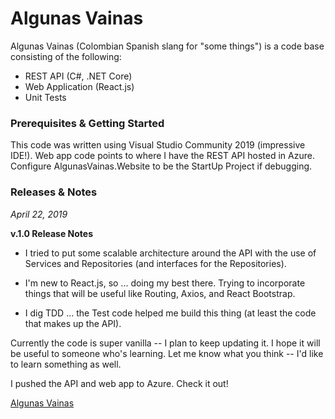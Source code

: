 # Algunas Vainas

Algunas Vainas (Colombian Spanish slang for "some things") is a code base consisting of the following:

* REST API (C#, .NET Core)
* Web Application (React.js)
* Unit Tests

### Prerequisites & Getting Started

This code was written using Visual Studio Community 2019 (impressive IDE!). 
Web app code points to where I have the REST API hosted in Azure. Configure AlgunasVainas.Website to be the StartUp Project if debugging.

### Releases & Notes

*April 22, 2019*

**v.1.0 Release Notes**

* I tried to put some scalable architecture around the API with the use of Services and Repositories (and interfaces for the Repositories).

* I'm new to React.js, so ... doing my best there. Trying to incorporate things that will be useful like Routing, Axios, and React Bootstrap.

* I dig TDD ... the Test code helped me build this thing (at least the code that makes up the API). 

Currently the code is super vanilla -- I plan to keep updating it. I hope it will be useful to someone who's learning. Let me know what you think -- I'd like to learn something as well.

I pushed the API and web app to Azure. Check it out!

[Algunas Vainas](https://bbowebsite20190422012306.azurewebsites.net/)





